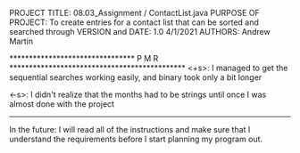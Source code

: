 PROJECT TITLE: 08.03_Assignment / ContactList.java
PURPOSE OF PROJECT: To create entries for a contact list that can be sorted and 
                        searched through
VERSION and DATE: 1.0 4/1/2021
AUTHORS: Andrew Martin

******************************** P M R *********************************************
<+s>: I managed to get the sequential searches working easily, and binary took only
         a bit longer
      
<-s>: I didn't realize that the months had to be strings until once I was almost 
        done with the project
************************************************************************************
In the future: I will read all of the instructions and make sure that I understand
                the requirements before I start planning my program out.